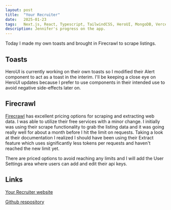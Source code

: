 ```yaml
---
layout: post
title:  "Your Recruiter"
date:   2025-01-23
tags:   Next.js, React, Typescript, TailwindCSS, HeroUI, MongoDB, Vercel, OpenAI
description: Jennifer's progress on the app.
---
```


Today I made my own toasts and brought in Firecrawl to scrape listings.

<h2>Toasts</h2>

HeroUI is currently working on their own toasts so I modified their Alert component to act as a toast in the interim. I'll be keeping a close eye on HeroUI updates because I prefer to use components in their intended use to avoid negative side-effects later on.

<h2>Firecrawl</h2>

<a href="https://www.firecrawl.dev">Firecrawl</a> has excellent pricing options for scraping and extracting web data. I was able to utilize their free services with a minor change. I initially was using their scrape functionality to grab the listing data and it was going really well for about a month before I hit the limit on requests. Taking a look at their documentation I realized I should have been using their Extract feature which uses significantly less tokens per requests and haven't reached the new limit yet. 

There are priced options to avoid reaching any limits and I will add the User Settings area where users can add and edit their api keys.

<h2>Links</h2>

<a href="https://your-recruiter.vercel.app">Your Recruiter website</a>

<a href="https://github.com/JennHaggerty/your-recruiter">Github respository</a>